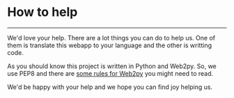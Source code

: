 # How to help
***
We'd love your help. There are a lot things you can do to help us. One of them is translate this webapp to your language and the other is writting code.

As you should know this project is written in Python and Web2py. So, we use PEP8 and there are [some rules for Web2py](http://web2py.com/books/default/chapter/29/01/introduction#Elements-of-style) you might need to read.

We'd be happy with your help and we hope you can find joy helping us.
